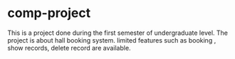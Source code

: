 # comp-project

This is a project done during the first semester of undergraduate level. The project is about hall booking system. limited features such as booking , show records, delete record are available.  
